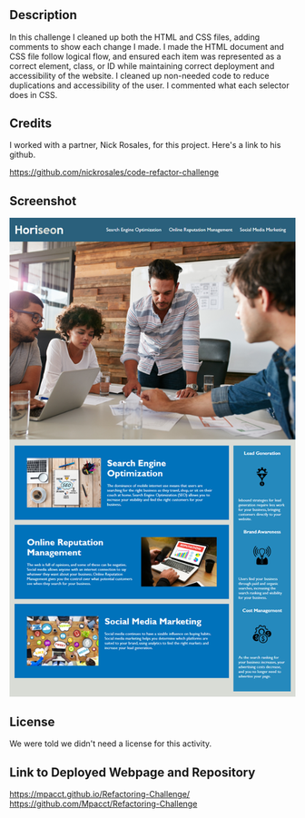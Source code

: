 # <Refactoring-Challenging>

## Description

In this challenge I cleaned up both the HTML and CSS files, adding comments to show each change I made.  I made the HTML document and CSS file follow logical flow, and ensured each item was represented as a correct element, class, or ID while maintaining correct deployment and accessibility of the website.  I cleaned up non-needed code to reduce duplications and accessibility of the user.  I commented what each selector does in CSS.

## Credits

I worked with a partner, Nick Rosales, for this project.  Here's a link to his github.

https://github.com/nickrosales/code-refactor-challenge

## Screenshot

![screenshot of completed page](assets/images/screenshot.png)

## License

We were told we didn't need a license for this activity.

## Link to Deployed Webpage and Repository

https://mpacct.github.io/Refactoring-Challenge/
https://github.com/Mpacct/Refactoring-Challenge

